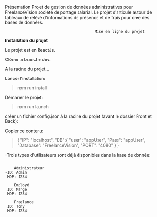 Présentation
Projet de gestion de données administratives pour FreelanceVision société de portage salarial.
Le projet s'articule autour de tableaux de relévé d'informations de présence et de frais pour crée des bases de données.


                                             
                                             Mise en ligne du projet

  **Installation du projet**
  
Le projet est en ReactJs.

Clôner la branche dev.

A la racine du projet...

Lancer l'installation:

>npm run install

Démarrer le projet:

>npm run launch


créer un fichier config.json à la racine du projet (avant le dossier Front et Back):

Copier ce contenu:
>{
  "IP": "localhost",
  "DB":{
    "user": "appUser",
    "Pass": "appUser",
    "Database": "FreelanceVision",
    "PORT": "4080"
  }
}

-Trois types d'utilisateurs sont déjà disponibles dans la base de donnée:
```

    Administrateur
-ID: Admin
 MDP: 1234
 
    Employé
 ID: Marge
 MDP: 1234
 
    Freelance
 ID: Tony
 MDP: 1234

```


